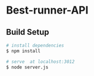 # Best-runner-API

## Build Setup

```bash
# install dependencies
$ npm install

# serve  at localhost:3012
$ node server.js
```
